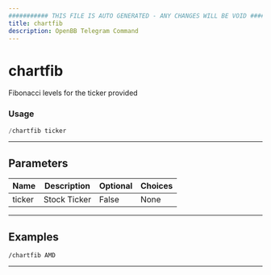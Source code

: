 ```yaml
---
########### THIS FILE IS AUTO GENERATED - ANY CHANGES WILL BE VOID ###########
title: chartfib
description: OpenBB Telegram Command
---
```


# chartfib

Fibonacci levels for the ticker provided

### Usage

```python wordwrap
/chartfib ticker
```

---

## Parameters

| Name | Description | Optional | Choices |
| ---- | ----------- | -------- | ------- |
| ticker | Stock Ticker | False | None |


---

## Examples

```
/chartfib AMD
```

---
